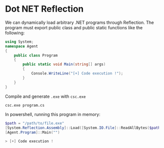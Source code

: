 
# Dot NET Reflection


We can dynamically load arbitrary .NET programs through Reflection. The program must export public class and public static functions like the following:

```csharp
using System;
namespace Agent
{
    public class Program
    {
        public static void Main(string[] args)
        {
            Console.WriteLine("[+] Code execution !");
        }
    }
}
```

Compile and generate `.exe` with `csc.exe`

```bash
csc.exe program.cs
```

In powershell, running this program in memory:
```powershell
$path = "/path/to/file.exe"
[System.Reflection.Assembly]::Load([System.IO.File]::ReadAllBytes($path))
[Agent.Program]::Main("")

> [+] Code execution !
```

